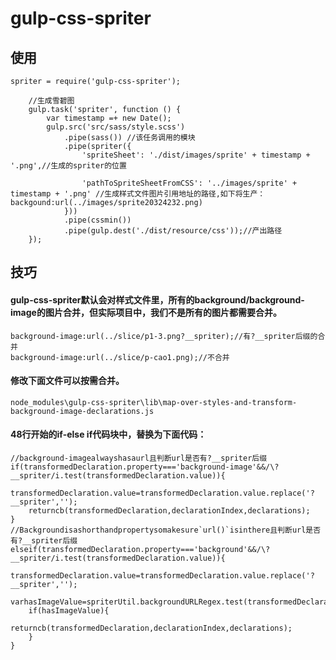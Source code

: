 # gulp-css-spriter 

## 使用 
    spriter = require('gulp-css-spriter');
    
        //生成雪碧图
        gulp.task('spriter', function () {
            var timestamp =+ new Date();
            gulp.src('src/sass/style.scss')
                .pipe(sass()) //该任务调用的模块
                .pipe(spriter({
                    'spriteSheet': './dist/images/sprite' + timestamp + '.png',//生成的spriter的位置
        
                    'pathToSpriteSheetFromCSS': '../images/sprite' + timestamp + '.png' //生成样式文件图片引用地址的路径,如下将生产：backgound:url(../images/sprite20324232.png)
                }))
                .pipe(cssmin())
                .pipe(gulp.dest('./dist/resource/css'));//产出路径
        });

## 技巧

#### gulp-css-spriter默认会对样式文件里，所有的background/background-image的图片合并，但实际项目中，我们不是所有的图片都需要合并。

    background-image:url(../slice/p1-3.png?__spriter);//有?__spriter后缀的合并
    background-image:url(../slice/p-cao1.png);//不合并

#### 修改下面文件可以按需合并。

    node_modules\gulp-css-spriter\lib\map-over-styles-and-transform-background-image-declarations.js

#### 48行开始的if-else if代码块中，替换为下面代码：

    //background-imagealwayshasaurl且判断url是否有?__spriter后缀
    if(transformedDeclaration.property==='background-image'&&/\?__spriter/i.test(transformedDeclaration.value)){
        transformedDeclaration.value=transformedDeclaration.value.replace('?__spriter','');
        returncb(transformedDeclaration,declarationIndex,declarations);
    }
    //Backgroundisashorthandpropertysomakesure`url()`isinthere且判断url是否有?__spriter后缀
    elseif(transformedDeclaration.property==='background'&&/\?__spriter/i.test(transformedDeclaration.value)){
        transformedDeclaration.value=transformedDeclaration.value.replace('?__spriter','');
        varhasImageValue=spriterUtil.backgroundURLRegex.test(transformedDeclaration.value);
        if(hasImageValue){
            returncb(transformedDeclaration,declarationIndex,declarations);
        }
    }
